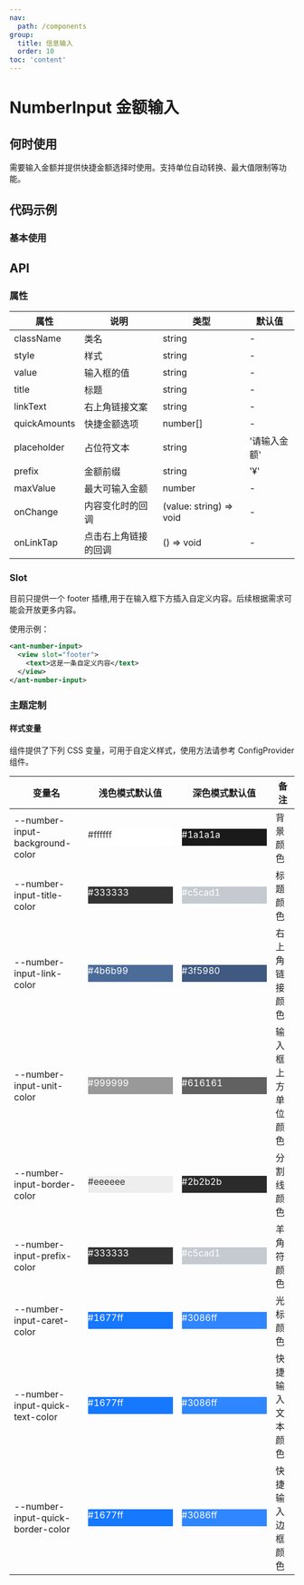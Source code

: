 ```yaml
---
nav:
  path: /components
group:
  title: 信息输入
  order: 10
toc: 'content'
---
```


# NumberInput 金额输入

## 何时使用

需要输入金额并提供快捷金额选择时使用。支持单位自动转换、最大值限制等功能。

## 代码示例

### 基本使用

<code src='../../demo/pages/NumberInput/index'></code>

## API

### 属性

| 属性 | 说明 | 类型 | 默认值 |
| --- | --- | --- | --- |
| className | 类名 | string | - |
| style | 样式 | string | - |
| value | 输入框的值 | string | - |
| title | 标题 | string | - |
| linkText | 右上角链接文案 | string | - |
| quickAmounts | 快捷金额选项 | number[] | - |
| placeholder | 占位符文本 | string | '请输入金额' |
| prefix | 金额前缀 | string | '¥' |
| maxValue | 最大可输入金额 | number | - |
| onChange | 内容变化时的回调 | (value: string) => void | - |
| onLinkTap | 点击右上角链接的回调 | () => void | - |

### Slot

目前只提供一个 footer 插槽,用于在输入框下方插入自定义内容。后续根据需求可能会开放更多内容。

使用示例：

```xml
<ant-number-input>
  <view slot="footer">
    <text>这是一条自定义内容</text>
  </view>
</ant-number-input>
```

### 主题定制

#### 样式变量

组件提供了下列 CSS 变量，可用于自定义样式，使用方法请参考 ConfigProvider 组件。

| 变量名                          | 浅色模式默认值                                                                                                     | 深色模式默认值                                                                                                     | 备注             |
| ------------------------------- | ----------------------------------------------------------------------------------------------------------------- | ----------------------------------------------------------------------------------------------------------------- | ---------------- |
| --number-input-background-color | <div style="width: 150px; height: 30px; background-color: #ffffff; color: #333333;">#ffffff</div>                 | <div style="width: 150px; height: 30px; background-color: #1a1a1a; color: #ffffff;">#1a1a1a</div>                 | 背景颜色         |
| --number-input-title-color      | <div style="width: 150px; height: 30px; background-color: #333333; color: #ffffff;">#333333</div>                 | <div style="width: 150px; height: 30px; background-color: #c5cad1; color: #ffffff;">#c5cad1</div>                 | 标题颜色         |
| --number-input-link-color       | <div style="width: 150px; height: 30px; background-color: #4b6b99; color: #ffffff;">#4b6b99</div>                 | <div style="width: 150px; height: 30px; background-color: #3f5980; color: #ffffff;">#3f5980</div>                 | 右上角链接颜色         |
| --number-input-unit-color       | <div style="width: 150px; height: 30px; background-color: #999999; color: #ffffff;">#999999</div>                 | <div style="width: 150px; height: 30px; background-color: #616161; color: #ffffff;">#616161</div>                 | 输入框上方单位颜色         |
| --number-input-border-color     | <div style="width: 150px; height: 30px; background-color: #eeeeee; color: #333333;">#eeeeee</div>                 | <div style="width: 150px; height: 30px; background-color: #2b2b2b; color: #ffffff;">#2b2b2b</div>                 | 分割线颜色         |
| --number-input-prefix-color     | <div style="width: 150px; height: 30px; background-color: #333333; color: #ffffff;">#333333</div>                 | <div style="width: 150px; height: 30px; background-color: #c5cad1; color: #ffffff;">#c5cad1</div>                 | 羊角符颜色         |
| --number-input-caret-color      | <div style="width: 150px; height: 30px; background-color: #1677ff; color: #ffffff;">#1677ff</div>                 | <div style="width: 150px; height: 30px; background-color: #3086ff; color: #ffffff;">#3086ff</div>                 | 光标颜色       |
| --number-input-quick-text-color | <div style="width: 150px; height: 30px; background-color: #1677ff; color: #ffffff;">#1677ff</div>                 | <div style="width: 150px; height: 30px; background-color: #3086ff; color: #ffffff;">#3086ff</div>                 | 快捷输入文本颜色     |
| --number-input-quick-border-color| <div style="width: 150px; height: 30px; background-color: #1677ff; color: #ffffff;">#1677ff</div>               | <div style="width: 150px; height: 30px; background-color: #3086ff; color: #ffffff;">#3086ff</div>                 | 快捷输入边框颜色     |
